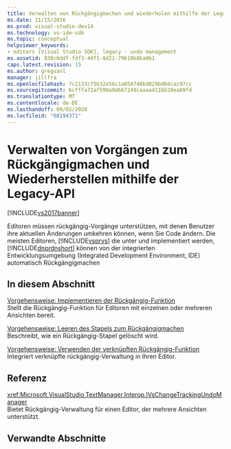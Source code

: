 ```yaml
---
title: Verwalten von Rückgängigmachen und wiederholen mithilfe der Legacy-API | Microsoft-Dokumentation
ms.date: 11/15/2016
ms.prod: visual-studio-dev14
ms.technology: vs-ide-sdk
ms.topic: conceptual
helpviewer_keywords:
- editors [Visual Studio SDK], legacy - undo management
ms.assetid: 838c0ddf-fdf3-4df1-8d21-79610b8ba0b1
caps.latest.revision: 15
ms.author: gregvanl
manager: jillfra
ms.openlocfilehash: 7c2133c75b32e56c1a054740bd829bd04cac97cc
ms.sourcegitcommit: 6cfffa72af599a9d667249caaaa411bb28ea69fd
ms.translationtype: MT
ms.contentlocale: de-DE
ms.lasthandoff: 09/02/2020
ms.locfileid: "68194371"
---
```

# <a name="managing-undo-and-redo-by-using-the-legacy-api"></a>Verwalten von Vorgängen zum Rückgängigmachen und Wiederherstellen mithilfe der Legacy-API
[!INCLUDE[vs2017banner](../includes/vs2017banner.md)]

Editoren müssen rückgängig-Vorgänge unterstützen, mit denen Benutzer ihre aktuellen Änderungen umkehren können, wenn Sie Code ändern. Die meisten Editoren, [!INCLUDE[vsprvs](../includes/vsprvs-md.md)] die unter und implementiert werden, [!INCLUDE[dnprdnshort](../includes/dnprdnshort-md.md)] können von der integrierten Entwicklungsumgebung (Integrated Development Environment, IDE) automatisch Rückgängigmachen  
  
## <a name="in-this-section"></a>In diesem Abschnitt  
 [Vorgehensweise: Implementieren der Rückgängig-Funktion](../extensibility/how-to-implement-undo-management.md)  
 Stellt die Rückgängig-Funktion für Editoren mit einzelnen oder mehreren Ansichten bereit.  
  
 [Vorgehensweise: Leeren des Stapels zum Rückgängigmachen](../extensibility/how-to-clear-the-undo-stack.md)  
 Beschreibt, wie ein Rückgängig-Stapel gelöscht wird.  
  
 [Vorgehensweise: Verwenden der verknüpften Rückgängig-Funktion](../extensibility/how-to-use-linked-undo-management.md)  
 Integriert verknüpfte rückgängig-Verwaltung in Ihren Editor.  
  
## <a name="reference"></a>Referenz  
 <xref:Microsoft.VisualStudio.TextManager.Interop.IVsChangeTrackingUndoManager>  
 Bietet Rückgängig-Verwaltung für einen Editor, der mehrere Ansichten unterstützt.  
  
## <a name="related-sections"></a>Verwandte Abschnitte
